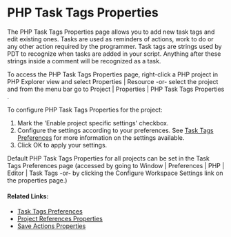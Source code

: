 # PHP Task Tags Properties

<!--context:php_task_tags_properties-->

The PHP Task Tags Properties page allows you to add new task tags and edit existing ones. Tasks are used as reminders of actions, work to do or any other action required by the programmer. Task tags are strings used by PDT to recognize when tasks are added in your script. Anything after these strings inside a comment will be recognized as a task.

To access the PHP Task Tags Properties page, right-click a PHP project in PHP Explorer view and select Properties | Resource -or- select the project and from the menu bar go to Project | Properties | PHP Task Tags Properties .

<!--ref-start-->

To configure PHP Task Tags Properties for the project:

 1. Mark the 'Enable project specific settings' checkbox.
 2. Configure the settings according to your preferences.  See [Task Tags Preferences](../../032-reference/032-preferences/096-validation/008-task_tags.md) for more information on the settings available.
 3. Click OK to apply your settings.

<!--ref-end-->

Default PHP Task Tags Properties for all projects can be set in the Task Tags Preferences page (accessed by going to Window | Preferences | PHP | Editor | Task Tags -or- by clicking the Configure Workspace Settings link on the properties page.)

<!--links-start-->

#### Related Links:

 * [Task Tags Preferences](../../032-reference/032-preferences/096-validation/008-task_tags.md)
 * [Project References Properties](072-project_references_properties.md)
 * [Save Actions Properties](096-editor/008-save_actions_properties.md)

<!--links-end-->
